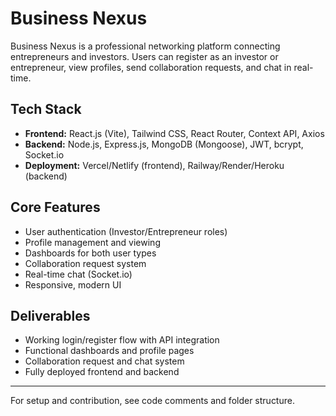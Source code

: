 # Business Nexus

Business Nexus is a professional networking platform connecting entrepreneurs and investors. Users can register as an investor or entrepreneur, view profiles, send collaboration requests, and chat in real-time.

## Tech Stack
- **Frontend:** React.js (Vite), Tailwind CSS, React Router, Context API, Axios
- **Backend:** Node.js, Express.js, MongoDB (Mongoose), JWT, bcrypt, Socket.io
- **Deployment:** Vercel/Netlify (frontend), Railway/Render/Heroku (backend)

## Core Features
- User authentication (Investor/Entrepreneur roles)
- Profile management and viewing
- Dashboards for both user types
- Collaboration request system
- Real-time chat (Socket.io)
- Responsive, modern UI

## Deliverables
- Working login/register flow with API integration
- Functional dashboards and profile pages
- Collaboration request and chat system
- Fully deployed frontend and backend

---

For setup and contribution, see code comments and folder structure. 